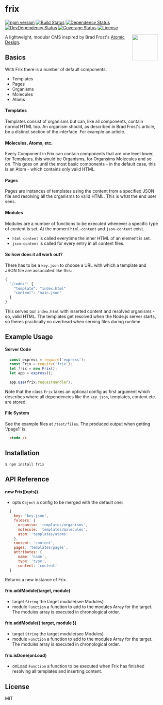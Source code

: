 # frix
[![npm version](https://img.shields.io/badge/npm%20package-none-lightgrey.svg)](https://img.shields.io/badge/npm%20package-none-lightgrey.svg)
[![Build Status](https://travis-ci.org/MEH-Design/frix.svg?branch=html-syntax)](https://travis-ci.org/MEH-Design/frix)
[![Dependency Status](https://david-dm.org/MEH-Design/frix/html-syntax.svg)](https://david-dm.org/MEH-Design/frix/html-syntax)
[![DevDependency Status](https://david-dm.org/MEH-Design/frix/html-syntax/dev-status.svg)](https://david-dm.org/MEH-Design/frix/html-syntax?type=dev)
[![Coverage Status](https://coveralls.io/repos/github/MEH-Design/frix/badge.svg?branch=html-syntax)](https://coveralls.io/github/MEH-Design/frix?branch=html-syntax)
[![License](http://img.shields.io/:license-mit-green.svg?style=flat)](http://opensource.org/licenses/MIT)

<img align="right" height="85" src="http://imgh.us/frix.svg">

A lightweight, modular CMS inspired by Brad Frost's [Atomic Design](http://bradfrost.com/blog/post/atomic-web-design).

## Basics

With Frix there is a number of default components:
  - Templates
  - Pages
  - Organisms
  - Molecules
  - Atoms

#### Templates

Templates consist of organisms but can, like all components, contain normal HTML too. An organism should, as described in Brad Frost's article, be a distinct section of the interface. For example an article.

#### Molecules, Atoms, etc.

Every Component in Frix can contain components that are one level lower, for Templates, this would be Organisms, for Organsims Molecules and so on. This goes on until the most basic components - in the default case, this is an Atom - which contains only valid HTML.

#### Pages

Pages are instances of templates using the content from a specified JSON file and resolving all the organisms to valid HTML. This is what the end user sees.

#### Modules

Modules are a number of functions to be executed whenever a specific type of content is set. At the moment `html-content` and `json-content` exist. 
- `html-content` is called everytime the inner HTML of an element is set.
- `json-content` is called for every entry in all content files.

#### So how does it all work out?

There has to be a `key.json` to choose a URL with which a template and JSON file are associated like this:

```js
{
  "/index": {
    "template": "index.html"
    "content": "main.json"
  }
}
```

This serves our `index.html` with inserted content and resolved organisms - so, valid HTML. The templates get resolved when the Node.js server starts, so theres practically no overhead when serving files during runtime.

## Example Usage

#### Server Code

```js
  const express = require('express');
  const Frix = require('frix');
  let frix = new Frix();
  let app = express();
  
  app.use(frix.requestHandler);
```

Note that the class `Frix` takes an optional config as first argument which describes where all dependencies like the `key.json`, templates, content etc. are stored.

#### File System

See the example files at `/test/files`.
The produced output when getting '/page1' is:
```html
  <todo />
```

## Installation

`$ npm install frix`

## API Reference

#### new Frix([opts])
  - opts `Object` a config to be merged with the default one: 
  
```js
  {
    key: 'key.json',  
    folders: {  
      organism: 'templates/organisms',
      molecule: 'templates/molecules',
      atom: 'templates/atoms'
    },
    content: 'content',
    pages: 'templates/pages',
    attributes: {
      name: 'name',
      type: 'type',
      content: 'content'
  } 
```
Returns a new instance of Frix.
  
#### frix.addModule(target, module)
  - target `String` the target module(see <a name="Modules">Modules</a>)
  - module `Function` a function to add to the modules Array for the target. The modules array is executed in chronological order.

#### frix.addModule({ target, module })
  - target `String` the target module(see <a name="Modules">Modules</a>)
  - module `Function` a function to add to the modules Array for the target. The modules array is executed in chronological order.

#### frix.isDone(onLoad)
  - onLoad `Function` a function to be executed when Frix has finished resolving all templates and inserting content.
  
## License

MIT
